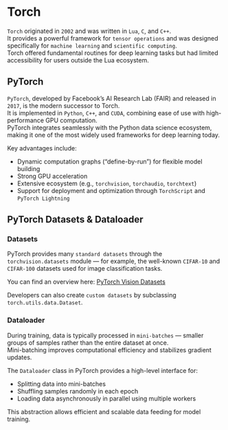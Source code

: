 # Torch

`Torch` originated in `2002` and was written in `Lua`, `C`, and `C++`.  
It provides a powerful framework for `tensor operations` and was designed specifically for `machine learning` and `scientific computing`.  
Torch offered fundamental routines for deep learning tasks but had limited accessibility for users outside the Lua ecosystem.

## PyTorch

`PyTorch`, developed by Facebook’s AI Research Lab (FAIR) and released in `2017`, is the modern successor to Torch.  
It is implemented in `Python`, `C++`, and `CUDA`, combining ease of use with high-performance GPU computation.  
PyTorch integrates seamlessly with the Python data science ecosystem, making it one of the most widely used frameworks for deep learning today.

Key advantages include:

- Dynamic computation graphs (“define-by-run”) for flexible model building
- Strong GPU acceleration
- Extensive ecosystem (e.g., `torchvision`, `torchaudio`, `torchtext`)
- Support for deployment and optimization through `TorchScript` and `PyTorch Lightning`

## PyTorch Datasets & Dataloader

### Datasets

PyTorch provides many `standard datasets` through the `torchvision.datasets` module — for example, the well-known `CIFAR-10` and `CIFAR-100` datasets used for image classification tasks.

You can find an overview here: [PyTorch Vision Datasets](https://pytorch.org/vision/main/datasets.html)

Developers can also create `custom datasets` by subclassing `torch.utils.data.Dataset`.

### Dataloader

During training, data is typically processed in `mini-batches` — smaller groups of samples rather than the entire dataset at once.  
Mini-batching improves computational efficiency and stabilizes gradient updates.

The `Dataloader` class in PyTorch provides a high-level interface for:

- Splitting data into mini-batches
- Shuffling samples randomly in each epoch
- Loading data asynchronously in parallel using multiple workers

This abstraction allows efficient and scalable data feeding for model training.
